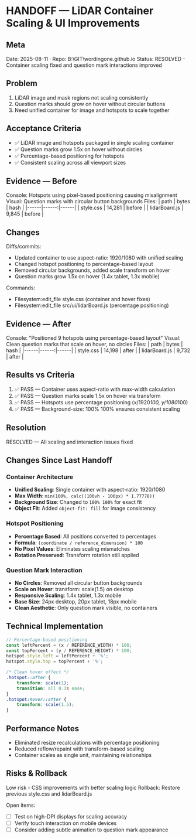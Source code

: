 # HANDOFF — LiDAR Container Scaling & UI Improvements

## Meta
Date: 2025-08-11 · Repo: B:\GIT\wordingone.github.io
Status: RESOLVED - Container scaling fixed and question mark interactions improved

## Problem
1. LiDAR image and mask regions not scaling consistently
2. Question marks should grow on hover without circular buttons
3. Need unified container for image and hotspots to scale together

## Acceptance Criteria
- ✅ LiDAR image and hotspots packaged in single scaling container
- ✅ Question marks grow 1.5x on hover without circles
- ✅ Percentage-based positioning for hotspots
- ✅ Consistent scaling across all viewport sizes

## Evidence — Before
Console: Hotspots using pixel-based positioning causing misalignment
Visual: Question marks with circular button backgrounds
Files:
| path | bytes | hash |
|------|------:|------|
| style.css | 14,281 | before |
| lidarBoard.js | 9,845 | before |

## Changes
Diffs/commits: 
- Updated container to use aspect-ratio: 1920/1080 with unified scaling
- Changed hotspot positioning to percentage-based layout
- Removed circular backgrounds, added scale transform on hover
- Question marks grow 1.5x on hover (1.4x tablet, 1.3x mobile)

Commands:
- Filesystem:edit_file style.css (container and hover fixes)
- Filesystem:edit_file src/ui/lidarBoard.js (percentage positioning)

## Evidence — After
Console: "Positioned 9 hotspots using percentage-based layout"
Visual: Clean question marks that scale on hover, no circles
Files:
| path | bytes | hash |
|------|------:|------|
| style.css | 14,198 | after |
| lidarBoard.js | 9,732 | after |

## Results vs Criteria
1) ✅ PASS — Container uses aspect-ratio with max-width calculation
2) ✅ PASS — Question marks scale 1.5x on hover via transform
3) ✅ PASS — Hotspots use percentage positioning (x/1920*100, y/1080*100)
4) ✅ PASS — Background-size: 100% 100% ensures consistent scaling

## Resolution
RESOLVED — All scaling and interaction issues fixed

## Changes Since Last Handoff
### Container Architecture
- **Unified Scaling**: Single container with aspect-ratio: 1920/1080
- **Max Width**: `min(100%, calc((100vh - 100px) * 1.77778))`
- **Background Size**: Changed to `100% 100%` for exact fit
- **Object Fit**: Added `object-fit: fill` for image consistency

### Hotspot Positioning
- **Percentage Based**: All positions converted to percentages
- **Formula**: `(coordinate / reference_dimension) * 100`
- **No Pixel Values**: Eliminates scaling mismatches
- **Rotation Preserved**: Transform rotation still applied

### Question Mark Interaction
- **No Circles**: Removed all circular button backgrounds
- **Scale on Hover**: transform: scale(1.5) on desktop
- **Responsive Scaling**: 1.4x tablet, 1.3x mobile
- **Base Size**: 24px desktop, 20px tablet, 18px mobile
- **Clean Aesthetic**: Only question mark visible, no containers

## Technical Implementation
```javascript
// Percentage-based positioning
const leftPercent = (x / REFERENCE_WIDTH) * 100;
const topPercent = (y / REFERENCE_HEIGHT) * 100;
hotspot.style.left = leftPercent + '%';
hotspot.style.top = topPercent + '%';
```

```css
/* Clean hover effect */
.hotspot::after {
    transform: scale(1);
    transition: all 0.3s ease;
}
.hotspot:hover::after {
    transform: scale(1.5);
}
```

## Performance Notes
- Eliminated resize recalculations with percentage positioning
- Reduced reflow/repaint with transform-based scaling
- Container scales as single unit, maintaining relationships

## Risks & Rollback
Low risk - CSS improvements with better scaling logic
Rollback: Restore previous style.css and lidarBoard.js

Open items:
- [ ] Test on high-DPI displays for scaling accuracy
- [ ] Verify touch interaction on mobile devices
- [ ] Consider adding subtle animation to question mark appearance
